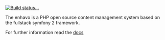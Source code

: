 [![Build status...](https://api.travis-ci.org/enhavo/enhavo.svg)](https://travis-ci.org/enhavo/enhavo)

The enhavo is a PHP open source content management system based on the fullstack symfony 2 framework.

For further information read the [docs](http://docs.enhavo.org)